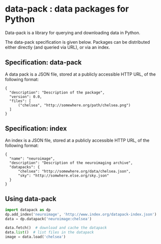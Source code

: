 # data-pack : data packages for Python

Data-pack is a library for querying and downloading data in Python.

The data-pack specification is given below.  Packages can be
distributed either directly (and queried via URL), or via an index.

## Specification: data-pack

A data pack is a JSON file, stored at a publicly accessible HTTP URL,
of the following format:

```
{
  "description": "Description of the package",
  "version": 0.0,
  "files": [
      ("chelsea", "http://somewhere.org/path/chelsea.png")
  ]
}
```

## Specification: index

An index is a JSON file, stored at a publicly accessible HTTP URL,
of the following format:

```
{
  "name": "neuroimage",
  "description": "Description of the neuroimaging archive",
  "datapacks": {
      "chelsea": "http://somewhere.org/data/chelsea.json",
      "sky": "http://somwhere.else.org/sky.json"
  }
}
```

## Using data-pack

```python
import datapack as dp
dp.add_index('neuroimage', 'http://www.index.org/datapack-index.json')
data = dp.datapack('neuroimage:chelsea')

data.fetch()  # download and cache the datapack
data.list()  # list files in the datapack
image = data.load('chelsea')
```
